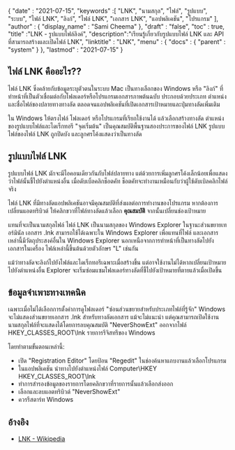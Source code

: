 {
  "date" : "2021-07-15",
  "keywords" :[ "LNK", "นามสกุล", "ไฟล์", "รูปแบบ", "ระบบ", "ไฟล์ LNK", "ลิงก์", "ไฟล์ LNK", "เอกสาร LNK", "แอปพลิเคชัน", "โปรแกรม" ],
  "author" : {
    "display_name" : "Sami Cheema"
},
  "draft" : "false",
  "toc" : true,
  "title" :"LNK - รูปแบบไฟล์ลิงค์",
  "description":"เรียนรู้เกี่ยวกับรูปแบบไฟล์ LNK และ API ที่สามารถสร้างและเปิดไฟล์ LNK",
  "linktitle" : "LNK",
  "menu" : {
    "docs" : {
      "parent" : "system"
}
},
  "lastmod" : "2021-07-15"
}

## ไฟล์ LNK คืออะไร?? ##

ไฟล์ LNK ซึ่งคล้ายกับข้อมูลระบุตัวตนในระบบ Mac เป็นทางเลือกของ Windows หรือ "ลิงก์" ที่ทำหน้าที่เป็นตัวเชื่อมต่อกับโฟลเดอร์หรือโปรแกรมเอกสารภาพต้นฉบับ ประกอบด้วยประเภท ตำแหน่ง และชื่อไฟล์ของปลายทางทางลัด ตลอดจนแอปพลิเคชันที่เปิดเอกสารเป้าหมายและปุ่มทางลัดเพิ่มเติม

ใน Windows ให้ตรงไฟล์ โฟลเดอร์ หรือโปรแกรมที่เรียกใช้งานได้ แล้วเลือกสร้างทางลัด ตำแหน่งของรูปแบบไฟล์และไดเร็กทอรี "จุดเริ่มต้น" เป็นคุณสมบัติพื้นฐานสองประการของไฟล์ LNK รูปแบบไฟล์ของไฟล์ LNK ถูกปิดบัง และลูกศรโค้งแสดงว่าเป็นทางลัด

## รูปแบบไฟล์ LNK ##

รูปแบบไฟล์ LNK มักจะมีไอคอนเดียวกันกับไฟล์ปลายทาง แต่ด้วยการเพิ่มลูกศรโค้งเล็กน้อยเพื่อแสดงว่าไฟล์นั้นชี้ไปยังตำแหน่งอื่น เมื่อดับเบิ้ลคลิกช็อตคัท ช็อตคัทจะทำงานเหมือนกับว่าผู้ใช้ดับเบิลคลิกไฟล์จริง

ไฟล์ LNK ที่มีทางลัดแอปพลิเคชันอาจมีคุณสมบัติที่ส่งผลต่อการทำงานของโปรแกรม หากต้องการเปลี่ยนแอตทริบิวต์ ให้คลิกขวาที่ไฟล์ทางลัดแล้วเลือก **คุณสมบัติ** จากนั้นเปลี่ยนช่องเป้าหมาย

แทนที่จะเป็นนามสกุลไฟล์ ไฟล์ LNK เป็นนามสกุลของ Windows Explorer ในฐานะส่วนขยายเทอร์มินัล เอกสาร .lnk สามารถใช้ได้เฉพาะใน Windows Explorer เพื่อแทนที่ไฟล์ และเอกสารเหล่านี้มีวัตถุประสงค์อื่นใน Windows Explorer นอกเหนือจากการทำหน้าที่เป็นทางลัดไปยังเอกสารในเครื่อง ไฟล์เหล่านี้ขึ้นต้นด้วยตัวอักษร "L" เช่นกัน

แม้ว่าทางลัดจะลิงก์ไปยังไฟล์และไดเร็กทอรีเฉพาะเมื่อสร้างขึ้น แต่อาจใช้งานไม่ได้หากเปลี่ยนเป้าหมายไปยังตำแหน่งอื่น Explorer จะเริ่มซ่อมแซมโฟลเดอร์ทางลัดที่ชี้ไปยังเป้าหมายที่ตายแล้วเมื่อเปิดขึ้น


## ข้อมูลจำเพาะทางเทคนิค ##

เฉพาะเมื่อไม่ได้เลือกการตั้งค่าการดูโฟลเดอร์ "ซ่อนส่วนขยายสำหรับประเภทไฟล์ที่รู้จัก" Windows จะไม่แสดงส่วนขยายเอกสาร .lnk สำหรับทางลัดเอกสาร แม้จะไม่แนะนำ แต่คุณสามารถเปิดใช้งานนามสกุลไฟล์ที่จะแสดงได้โดยการลบคุณสมบัติ "NeverShowExt" ออกจากไฟล์ HKEY_CLASSES_ROOT\lnk รายการรีจิสทรีของ Windows

โดยทำตามขั้นตอนเหล่านี้:

* เปิด "Registration Editor" โดยป้อน "Regedit" ในช่องค้นหาแถบงานแล้วเลือกโปรแกรม
* ในแอปพลิเคชัน นำทางไปยังตำแหน่งไฟล์ Computer\HKEY HKEY_CLASSES_ROOT\lnk
* ทำการสำรองข้อมูลของรายการโดยคลิกขวาที่รายการนั้นแล้วเลือกส่งออก
* เลือกและลบแอตทริบิวต์ "NeverShowExt"
* ควรรีสตาร์ท Windows


## อ้างอิง ##

* [LNK - Wikipedia](https://en.m.wikipedia.org/wiki/Shortcut_(computing))
